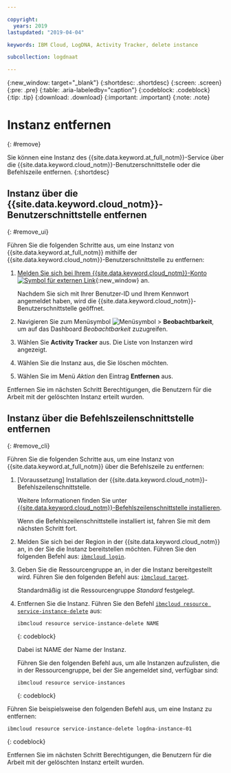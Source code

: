 ```yaml
---

copyright:
  years: 2019
lastupdated: "2019-04-04"

keywords: IBM Cloud, LogDNA, Activity Tracker, delete instance

subcollection: logdnaat

---
```


{:new_window: target="_blank"}
{:shortdesc: .shortdesc}
{:screen: .screen}
{:pre: .pre}
{:table: .aria-labeledby="caption"}
{:codeblock: .codeblock}
{:tip: .tip}
{:download: .download}
{:important: .important}
{:note: .note}

# Instanz entfernen
{: #remove}

Sie können eine Instanz des {{site.data.keyword.at_full_notm}}-Service über die {{site.data.keyword.cloud_notm}}-Benutzerschnittstelle oder die Befehlszeile entfernen.
{:shortdesc}



## Instanz über die {{site.data.keyword.cloud_notm}}-Benutzerschnittstelle entfernen
{: #remove_ui}

Führen Sie die folgenden Schritte aus, um eine Instanz von {{site.data.keyword.at_full_notm}} mithilfe der {{site.data.keyword.cloud_notm}}-Benutzerschnittstelle zu entfernen: 

1. [Melden Sie sich bei Ihrem {{site.data.keyword.cloud_notm}}-Konto ![Symbol für externen Link](../../icons/launch-glyph.svg "Symbol für externen Link")](https://cloud.ibm.com/login){:new_window} an. 

	Nachdem Sie sich mit Ihrer Benutzer-ID und Ihrem Kennwort angemeldet haben, wird die {{site.data.keyword.cloud_notm}}-Benutzerschnittstelle geöffnet. 

2. Navigieren Sie zum Menüsymbol ![Menüsymbol](../../icons/icon_hamburger.svg) &gt; **Beobachtbarkeit**, um auf das Dashboard *Beobachtbarkeit* zuzugreifen. 

3. Wählen Sie **Activity Tracker** aus. Die Liste von Instanzen wird angezeigt. 

4. Wählen Sie die Instanz aus, die Sie löschen möchten. 

5. Wählen Sie im Menü *Aktion* den Eintrag **Entfernen** aus. 

Entfernen Sie im nächsten Schritt Berechtigungen, die Benutzern für die Arbeit mit der gelöschten Instanz erteilt wurden. 

## Instanz über die Befehlszeilenschnittstelle entfernen
{: #remove_cli}

Führen Sie die folgenden Schritte aus, um eine Instanz von {{site.data.keyword.at_full_notm}} über die Befehlszeile zu entfernen: 

1. [Voraussetzung] Installation der {{site.data.keyword.cloud_notm}}-Befehlszeilenschnittstelle. 

   Weitere Informationen finden Sie unter [{{site.data.keyword.cloud_notm}}-Befehlszeilenschnittstelle installieren](/docs/cli?topic=cloud-cli-ibmcloud-cli#ibmcloud-cli). 

   Wenn die Befehlszeilenschnittstelle installiert ist, fahren Sie mit dem nächsten Schritt fort. 

2. Melden Sie sich bei der Region in der {{site.data.keyword.cloud_notm}} an, in der Sie die Instanz bereitstellen möchten. Führen Sie den folgenden Befehl aus: [`ibmcloud login`](/docs/cli/reference/ibmcloud?topic=cloud-cli-ibmcloud_cli#ibmcloud_login). 

3. Geben Sie die Ressourcengruppe an, in der die Instanz bereitgestellt wird. Führen Sie den folgenden Befehl aus: [`ibmcloud target`](/docs/cli/reference/ibmcloud?topic=cloud-cli-ibmcloud_cli#ibmcloud_target). 

    Standardmäßig ist die Ressourcengruppe *Standard* festgelegt. 

4. Entfernen Sie die Instanz. Führen Sie den Befehl [`ibmcloud resource service-instance-delete`](/docs/cli/reference/ibmcloud?topic=cloud-cli-ibmcloud_commands_resource#ibmcloud_resource_service_instance_delete) aus: 

    ```
    ibmcloud resource service-instance-delete NAME 
    ```
    {: codeblock}

    Dabei ist NAME der Name der Instanz.

    Führen Sie den folgenden Befehl aus, um alle Instanzen aufzulisten, die in der Ressourcengruppe, bei der Sie angemeldet sind, verfügbar sind: 

    ```
    ibmcloud resource service-instances
    ```
    {: codeblock}
    
    
Führen Sie beispielsweise den folgenden Befehl aus, um eine Instanz zu entfernen: 

```
ibmcloud resource service-instance-delete logdna-instance-01
```
{: codeblock}

Entfernen Sie im nächsten Schritt Berechtigungen, die Benutzern für die Arbeit mit der gelöschten Instanz erteilt wurden. 


